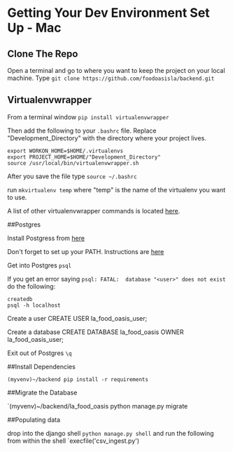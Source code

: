 # Getting Your Dev Environment Set Up - Mac

## Clone The Repo

Open a terminal and go to where you want to keep the project on your local machine.
Type `git clone https://github.com/foodoasisla/backend.git`

## Virtualenvwrapper

From a terminal window `pip install virtualenvwrapper`

Then add the following to your `.bashrc` file. Replace "Development_Directory" with the directory where your project lives.

    export WORKON_HOME=$HOME/.virtualenvs
    export PROJECT_HOME=$HOME/"Development_Directory"
    source /usr/local/bin/virtualenvwrapper.sh

After you save the file type `source ~/.bashrc`

run `mkvirtualenv temp` where "temp" is the name of the virtualenv you want to use.

A list of other virtualenvwrapper commands is located [here](http://virtualenvwrapper.readthedocs.io/en/latest/install.html).

##Postgres

Install Postgress from [here](http://postgresapp.com/)

Don't forget to set up your PATH. Instructions are [here](http://postgresapp.com/documentation/cli-tools.html)

Get into Postgres `psql`

If you get an error saying `psql: FATAL:  database "<user>" does not exist` do the following:

    createdb
    psql -h localhost

Create a user
    CREATE USER la_food_oasis_user;

Create a database
    CREATE DATABASE la_food_oasis OWNER la_food_oasis_user;

Exit out of Postgres `\q`


##Install Dependencies

`(myvenv)~/backend pip install -r requirements`

##Migrate the Database

`(myvenv)~/backend/la_food_oasis python manage.py migrate

##Populating data

drop into the django shell `python manage.py shell`
and run the following from within the shell `execfile('csv_ingest.py')
